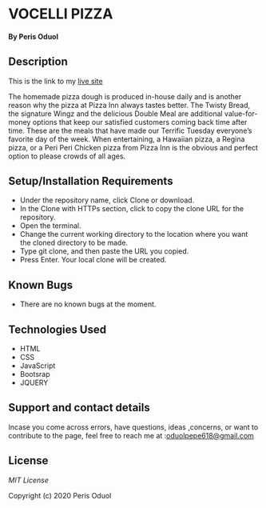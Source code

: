 # VOCELLI PIZZA
#### By **Peris Oduol**
## Description

 This is the link to my [live site]( https://perisoduol618.github.io/Vocelli-Pizza/)

The homemade pizza dough is produced in-house daily and is another reason why the pizza at Pizza Inn always tastes better. The Twisty Bread, the signature Wingz and the delicious Double Meal are additional value-for-money options that keep our satisfied customers coming back time after time. These are the meals that have made our Terrific Tuesday everyone’s favorite day of the week. When entertaining, a Hawaiian pizza, a Regina pizza, or a Peri Peri Chicken pizza from Pizza Inn is the obvious and perfect option to please crowds of all ages.  
## Setup/Installation Requirements
* Under the repository name, click Clone or download.
* In the Clone with HTTPs section, click  to copy the clone URL for the repository.
* Open the terminal.
* Change the current working directory to the location where you want the cloned directory to be made.
* Type git clone, and then paste the URL you copied.
* Press Enter. Your local clone will be created.
## Known Bugs
* There are no known bugs at the moment.
## Technologies Used
* HTML
* CSS
* JavaScript
* Bootsrap
* JQUERY
## Support and contact details
Incase you come across errors, have questions, ideas ,concerns, or want to contribute to the page, feel free to reach me at :oduolpepe618@gmail.com 

## License
*MIT License*

Copyright (c) 2020 Peris Oduol
